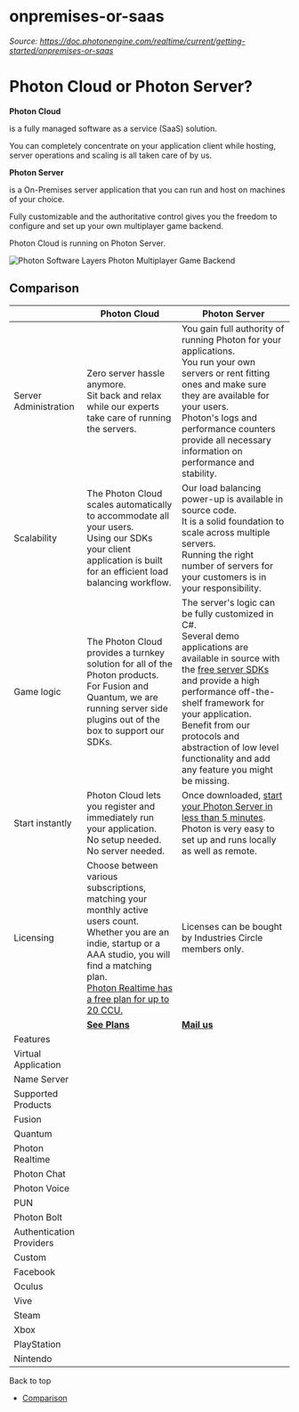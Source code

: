 # onpremises-or-saas

_Source: https://doc.photonengine.com/realtime/current/getting-started/onpremises-or-saas_

# Photon Cloud or Photon Server?

**Photon Cloud**

is a fully managed software as a service (SaaS) solution.

You can completely concentrate on your application client while hosting, server operations and scaling is all taken care of by us.

**Photon Server**

is a On-Premises server application that you can run and host on machines of your choice.

Fully customizable and the authoritative control gives you the freedom to configure and set up your own multiplayer game backend.

Photon Cloud is running on Photon Server.

![Photon Software Layers](/docs/img/photon-product-software-layers.jpg)
Photon Multiplayer Game Backend
## Comparison

|  | Photon Cloud | Photon Server |
| --- | --- | --- |
| Server Administration | Zero server hassle anymore.<br> Sit back and relax while our experts take care of running the servers. | You gain full authority of running Photon for your applications.<br> You run your own servers or rent fitting ones and make sure they are available for your users.<br> Photon's logs and performance counters provide all necessary information on performance and stability. |
| Scalability | The Photon Cloud scales automatically to accommodate all your users.<br> Using our SDKs your client application is built for an efficient load balancing workflow. | Our load balancing power-up is available in source code.<br> It is a solid foundation to scale across multiple servers.<br> Running the right number of servers for your customers is in your responsibility. |
| Game logic | The Photon Cloud provides a turnkey solution for all of the Photon products.<br> For Fusion and Quantum, we are running server side plugins out of the box to support our SDKs. | The server's logic can be fully customized in C#.<br> Several demo applications are available in source with the [free server SDKs](https://www.photonengine.com/sdks#server-sdkserverserver) and provide a high performance off-the-shelf framework for your application.<br> Benefit from our protocols and abstraction of low level functionality and add any feature you might be missing. |
| Start instantly | Photon Cloud lets you register and immediately run your application.<br> No setup needed.<br> No server needed. | Once downloaded, [start your Photon Server in less than 5 minutes](/server/current/getting-started/photon-server-in-5min).<br> Photon is very easy to set up and runs locally as well as remote. |
| Licensing | Choose between various subscriptions, matching your monthly active users count.<br> Whether you are an indie, startup or a AAA studio, you will find a matching plan.<br> [Photon Realtime has a free plan for up to 20 CCU.](https://www.photonengine.com/realtime) | Licenses can be bought by Industries Circle members only. |
|  | [**See Plans**](https://www.photonengine.com/realtime/pricing) | [**Mail us**](/cdn-cgi/l/email-protection#d4bcb1b8b8bb94a4bcbba0bbbab1bab3bdbab1fab7bbb9) |
| Features |
| Virtual Application |  |  |
| Name Server |  |  |
| Supported Products |
| Fusion |  |  |
| Quantum |  |  |
| Photon Realtime |  |  |
| Photon Chat |  |  |
| Photon Voice |  |  |
| PUN |  |  |
| Photon Bolt |  |  |
| Authentication Providers |
| Custom |  |  |
| Facebook |  |  |
| Oculus |  |  |
| Vive |  |  |
| Steam |  |  |
| Xbox |  |  |
| PlayStation |  |  |
| Nintendo |  |  |

Back to top

- [Comparison](#comparison)